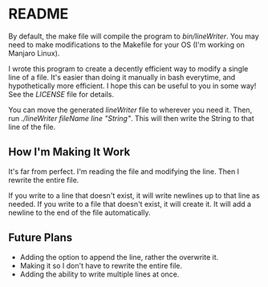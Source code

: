# README
By default, the make file will compile the program to *bin/lineWriter*.
You may need to make modifications to the Makefile for your OS (I'm working on Manjaro Linux).

I wrote this program to create a decently efficient way to modify a single line of a file.
It's easier than doing it manually in bash everytime, and hypothetically more efficient.
I hope this can be useful to you in some way!
See the *LICENSE* file for details.

You can move the generated *lineWriter* file to wherever you need it.
Then, run *./lineWriter fileName line "String"*.
This will then write the String to that line of the file.

## How I'm Making It Work
It's far from perfect.
I'm reading the file and modifying the line.
Then I rewrite the entire file.

If you write to a line that doesn't exist, it will write newlines up to that line as needed.
If you write to a file that doesn't exist, it will create it.
It will add a newline to the end of the file automatically.

## Future Plans
- Adding the option to append the line, rather the overwrite it.
- Making it so I don't have to rewrite the entire file.
- Adding the ability to write multiple lines at once.

